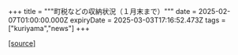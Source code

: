 +++
title = """町税などの収納状況（１月末まで）"""
date = 2025-02-07T01:00:00.000Z
expiryDate = 2025-03-03T17:16:52.473Z
tags = ["kuriyama","news"]
+++


[[source]](https://www.town.kuriyama.hokkaido.jp/soshiki/35/946.html)
